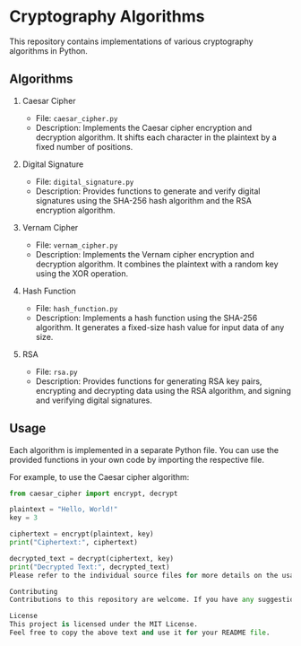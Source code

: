 # Cryptography Algorithms

This repository contains implementations of various cryptography algorithms in Python.

## Algorithms

1. Caesar Cipher
   - File: `caesar_cipher.py`
   - Description: Implements the Caesar cipher encryption and decryption algorithm. It shifts each character in the plaintext by a fixed number of positions.

2. Digital Signature
   - File: `digital_signature.py`
   - Description: Provides functions to generate and verify digital signatures using the SHA-256 hash algorithm and the RSA encryption algorithm.

3. Vernam Cipher
   - File: `vernam_cipher.py`
   - Description: Implements the Vernam cipher encryption and decryption algorithm. It combines the plaintext with a random key using the XOR operation.

4. Hash Function
   - File: `hash_function.py`
   - Description: Implements a hash function using the SHA-256 algorithm. It generates a fixed-size hash value for input data of any size.

5. RSA
   - File: `rsa.py`
   - Description: Provides functions for generating RSA key pairs, encrypting and decrypting data using the RSA algorithm, and signing and verifying digital signatures.

## Usage

Each algorithm is implemented in a separate Python file. You can use the provided functions in your own code by importing the respective file.

For example, to use the Caesar cipher algorithm:

```python
from caesar_cipher import encrypt, decrypt

plaintext = "Hello, World!"
key = 3

ciphertext = encrypt(plaintext, key)
print("Ciphertext:", ciphertext)

decrypted_text = decrypt(ciphertext, key)
print("Decrypted Text:", decrypted_text)
Please refer to the individual source files for more details on the usage of each algorithm.

Contributing
Contributions to this repository are welcome. If you have any suggestions, bug fixes, or additional cryptography algorithms to add, feel free to submit a pull request.

License
This project is licensed under the MIT License.
Feel free to copy the above text and use it for your README file.
